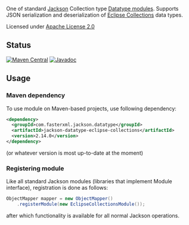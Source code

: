 One of standard [Jackson](https://github.com/FasterXML/jackson) Collection type [Datatype modules](https://github.com/FasterXML/jackson-datatypes-collections/wiki).
Supports JSON serialization and deserialization of
[Eclipse Collections](https://www.eclipse.org/collections/) data types.

Licensed under [Apache License 2.0](https://www.apache.org/licenses/LICENSE-2.0.txt)

## Status

[![Maven Central](https://img.shields.io/maven-central/v/com.fasterxml.jackson.datatype/jackson-datatype-eclipse-collections.svg)](https://maven-badges.herokuapp.com/maven-central/com.fasterxml.jackson.datatype/jackson-datatype-eclipse-collections/)
[![Javadoc](https://javadoc.io/badge/com.fasterxml.jackson.datatype/jackson-datatype-eclipse-collections.svg)](https://www.javadoc.io/doc/com.fasterxml.jackson.datatype/jackson-datatype-eclipse-collections)

## Usage

### Maven dependency

To use module on Maven-based projects, use following dependency:

```xml
<dependency>
  <groupId>com.fasterxml.jackson.datatype</groupId>
  <artifactId>jackson-datatype-eclipse-collections</artifactId>
  <version>2.14.0</version>
</dependency>
```

(or whatever version is most up-to-date at the moment)

### Registering module

Like all standard Jackson modules (libraries that implement Module interface), registration is done as follows:

```java
ObjectMapper mapper = new ObjectMapper()
    .registerModule(new EclipseCollectionsModule());
```

after which functionality is available for all normal Jackson operations.

